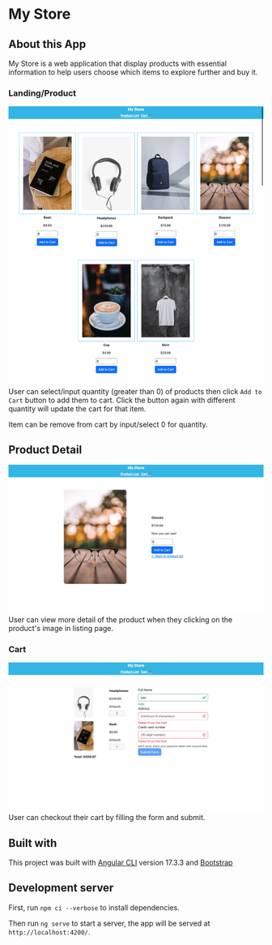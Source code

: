 # My Store

## About this App

My Store is a web application that display products with essential information to help users choose which items to explore further and buy it.

### Landing/Product

![Product page](product.png)
User can select/input quantity (greater than 0) of products then click `Add to Cart` button to add them to cart. Click the button again with different quantity will update the cart for that item.

Item can be remove from cart by input/select 0 for quantity.

## Product Detail

![Product detail](product-detail.png)
User can view more detail of the product when they clicking on the product's image in listing page.

### Cart

![Cart](cart.png)
User can checkout their cart by filling the form and submit.

## Built with

This project was built with [Angular CLI](https://github.com/angular/angular-cli) version 17.3.3 and [Bootstrap](https://getbootstrap.com/docs/5.3/getting-started/introduction/)

## Development server

First, run `npm ci --verbose` to install dependencies.

Then run `ng serve` to start a server, the app will be served at `http://localhost:4200/`.
